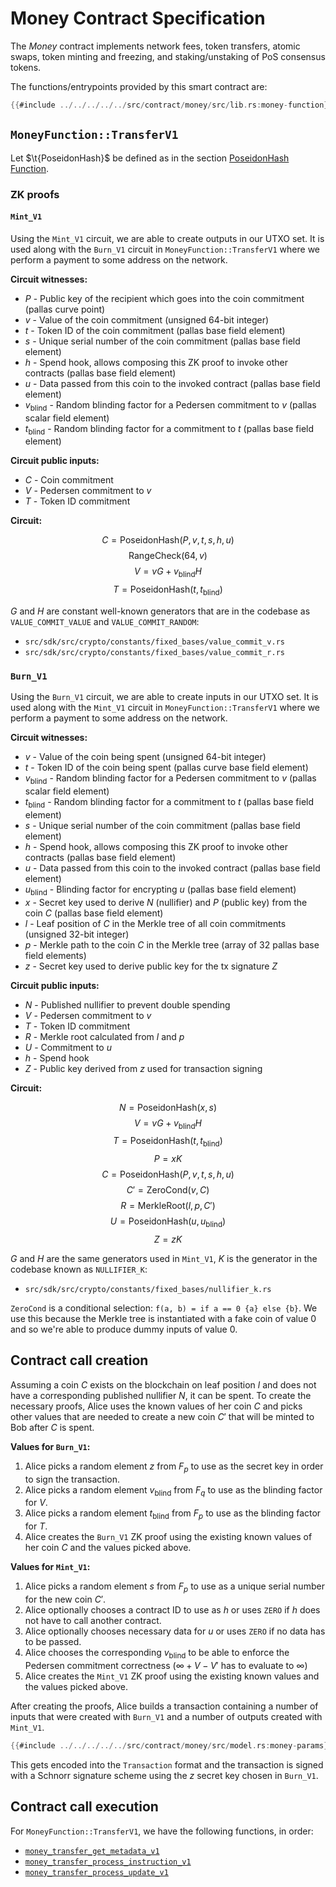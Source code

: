 # Money Contract Specification

The _Money_ contract implements network fees, token transfers,
atomic swaps, token minting and freezing, and staking/unstaking of
PoS consensus tokens.

The functions/entrypoints provided by this smart contract are:
```rust
{{#include ../../../../../src/contract/money/src/lib.rs:money-function}}
```

## `MoneyFunction::TransferV1`

Let $\t{PoseidonHash}$ be defined as in the section [PoseidonHash Function](../../crypto-schemes.md#poseidonhash-function).

### ZK proofs

#### `Mint_V1`

Using the `Mint_V1` circuit, we are able to create outputs
in our UTXO set. It is used along with the `Burn_V1` circuit in
`MoneyFunction::TransferV1` where we perform a payment to some address
on the network.

**Circuit witnesses:**

* $P$ - Public key of the recipient which goes into the coin commitment (pallas curve point)
* $v$ - Value of the coin commitment (unsigned 64-bit integer)
* $t$ - Token ID of the coin commitment (pallas base field element)
* $s$ - Unique serial number of the coin commitment (pallas base field element)
* $h$ - Spend hook, allows composing this ZK proof to invoke other contracts (pallas base field element)
* $u$ - Data passed from this coin to the invoked contract (pallas base field element)
* $v_{\text{blind}}$ - Random blinding factor for a Pedersen commitment to $v$ (pallas scalar field element)
* $t_{\text{blind}}$ - Random blinding factor for a commitment to $t$ (pallas base field element)

**Circuit public inputs:**

* $C$ - Coin commitment
* $V$ - Pedersen commitment to $v$
* $T$ - Token ID commitment

**Circuit:**

$$ C = \text{PoseidonHash}(P, v, t, s, h, u) $$
$$ \text{RangeCheck}(64, v) $$
$$ V = vG + v_{\text{blind}}H $$
$$ T = \text{PoseidonHash}(t, t_{\text{blind}}) $$

$G$ and $H$ are constant well-known generators that are in the codebase
as `VALUE_COMMIT_VALUE` and `VALUE_COMMIT_RANDOM`:


* `src/sdk/src/crypto/constants/fixed_bases/value_commit_v.rs`
* `src/sdk/src/crypto/constants/fixed_bases/value_commit_r.rs`

### `Burn_V1`

Using the `Burn_V1` circuit, we are able to create inputs in
our UTXO set. It is used along with the `Mint_V1` circuit in
`MoneyFunction::TransferV1` where we perform a payment to some address
on the network.

**Circuit witnesses:**

* $v$ - Value of the coin being spent (unsigned 64-bit integer)
* $t$ - Token ID of the coin being spent (pallas curve base field element)
* $v_{\text{blind}}$ - Random blinding factor for a Pedersen commitment to $v$ (pallas scalar field element)
* $t_{\text{blind}}$ - Random blinding factor for a commitment to $t$ (pallas base field element)
* $s$ - Unique serial number of the coin commitment (pallas base field element)
* $h$ - Spend hook, allows composing this ZK proof to invoke other contracts (pallas base field element)
* $u$ - Data passed from this coin to the invoked contract (pallas base field element)
* $u_{\text{blind}}$ - Blinding factor for encrypting $u$ (pallas base field element)
* $x$ - Secret key used to derive $N$ (nullifier) and $P$ (public key) from the coin $C$ (pallas base field element)
* $l$ - Leaf position of $C$ in the Merkle tree of all coin commitments (unsigned 32-bit integer)
* $p$ - Merkle path to the coin $C$ in the Merkle tree (array of 32 pallas base field elements)
* $z$ - Secret key used to derive public key for the tx signature $Z$

**Circuit public inputs:**

* $N$ - Published nullifier to prevent double spending
* $V$ - Pedersen commitment to $v$
* $T$ - Token ID commitment
* $R$ - Merkle root calculated from $l$ and $p$
* $U$ - Commitment to $u$
* $h$ - Spend hook
* $Z$ - Public key derived from $z$ used for transaction signing

**Circuit:**

$$ N = \text{PoseidonHash}(x, s) $$
$$ V = vG + v_{\text{blind}}H $$
$$ T = \text{PoseidonHash}(t, t_{\text{blind}}) $$
$$ P = xK $$
$$ C = \text{PoseidonHash}(P, v, t, s, h, u) $$
$$ C' = \text{ZeroCond}(v, C) $$
$$ R = \text{MerkleRoot}(l, p, C') $$
$$ U = \text{PoseidonHash}(u, u_{\text{blind}}) $$
$$ Z = zK $$

$G$ and $H$ are the same generators used in `Mint_V1`, $K$ is the
generator in the codebase known as `NULLIFIER_K`:

* `src/sdk/src/crypto/constants/fixed_bases/nullifier_k.rs`

`ZeroCond` is a conditional selection: `f(a, b) = if a == 0 {a} else {b}`.
We use this because the Merkle tree is instantiated with a fake coin of
value 0 and so we're able to produce dummy inputs of value 0.

## Contract call creation

Assuming a coin $C$ exists on the blockchain on leaf position $l$ and
does not have a corresponding published nullifier $N$, it can be spent.
To create the necessary proofs, Alice uses the known values of her
coin $C$ and picks other values that are needed to create a new coin
$C'$ that will be minted to Bob after $C$ is spent.

**Values for `Burn_V1`:**

1. Alice picks a random element $z$ from $F_p$ to use as the secret key
   in order to sign the transaction.
2. Alice picks a random element $v_{\text{blind}}$ from $F_q$ to use
   as the blinding factor for $V$.
3. Alice picks a random element $t_{\text{blind}}$ from $F_p$ to use
   as the blinding factor for $T$.
4. Alice creates the `Burn_V1` ZK proof using the existing known values
   of her coin $C$ and the values picked above.

**Values for `Mint_V1`:**

1. Alice picks a random element $s$ from $F_p$ to use as a unique serial
   number for the new coin $C'$.
2. Alice optionally chooses a contract ID to use as $h$ or uses `ZERO`
   if $h$ does not have to call another contract.
3. Alice optionally chooses necessary data for $u$ or uses `ZERO`
   if no data has to be passed.
4. Alice chooses the corresponding $v_{\text{blind}}$ to be able to
   enforce the Pedersen commitment correctness ($\infty + V - V'$ has
   to evaluate to $\infty$)
5. Alice creates the `Mint_V1` ZK proof using the existing known values
   and the values picked above.

After creating the proofs, Alice builds a transaction containing a
number of inputs that were created with `Burn_V1` and a number of
outputs created with `Mint_V1`.

```rust
{{#include ../../../../../src/contract/money/src/model.rs:money-params}}
```

This gets encoded into the `Transaction` format and the transaction is
signed with a Schnorr signature scheme using the $z$ secret key chosen
in `Burn_V1`.

## Contract call execution

For `MoneyFunction::TransferV1`, we have the following functions, in
order:

* [`money_transfer_get_metadata_v1`](https://github.com/darkrenaissance/darkfi/blob/master/src/contract/money/src/entrypoint/transfer_v1.rs#L42)
* [`money_transfer_process_instruction_v1`](https://github.com/darkrenaissance/darkfi/blob/master/src/contract/money/src/entrypoint/transfer_v1.rs#L106)
* [`money_transfer_process_update_v1`](https://github.com/darkrenaissance/darkfi/blob/master/src/contract/money/src/entrypoint/transfer_v1.rs#L258)
